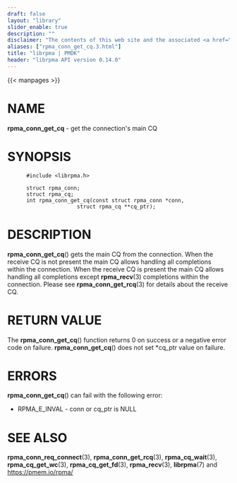 ```yaml
---
draft: false
layout: "library"
slider_enable: true
description: ""
disclaimer: "The contents of this web site and the associated <a href=\"https://github.com/pmem\">GitHub repositories</a> are BSD-licensed open source."
aliases: ["rpma_conn_get_cq.3.html"]
title: "librpma | PMDK"
header: "librpma API version 0.14.0"
---
```

{{< manpages >}}

[comment]: <> (SPDX-License-Identifier: BSD-3-Clause)
[comment]: <> (Copyright 2020-2022, Intel Corporation)

NAME
====

**rpma\_conn\_get\_cq** - get the connection\'s main CQ

SYNOPSIS
========

          #include <librpma.h>

          struct rpma_conn;
          struct rpma_cq;
          int rpma_conn_get_cq(const struct rpma_conn *conn,
                          struct rpma_cq **cq_ptr);

DESCRIPTION
===========

**rpma\_conn\_get\_cq**() gets the main CQ from the connection. When the
receive CQ is not present the main CQ allows handling all completions
within the connection. When the receive CQ is present the main CQ allows
handling all completions except **rpma\_recv**(3) completions within the
connection. Please see **rpma\_conn\_get\_rcq**(3) for details about the
receive CQ.

RETURN VALUE
============

The **rpma\_conn\_get\_cq**() function returns 0 on success or a
negative error code on failure. **rpma\_conn\_get\_cq**() does not set
\*cq\_ptr value on failure.

ERRORS
======

**rpma\_conn\_get\_cq**() can fail with the following error:

-   RPMA\_E\_INVAL - conn or cq\_ptr is NULL

SEE ALSO
========

**rpma\_conn\_req\_connect**(3), **rpma\_conn\_get\_rcq**(3),
**rpma\_cq\_wait**(3), **rpma\_cq\_get\_wc**(3),
**rpma\_cq\_get\_fd**(3), **rpma\_recv**(3), **librpma**(7) and
https://pmem.io/rpma/
